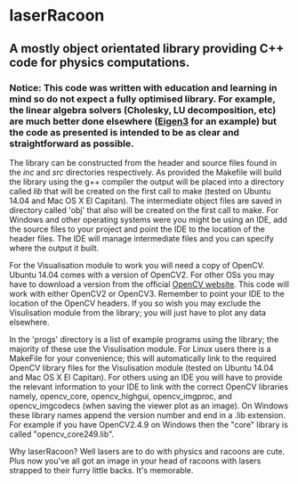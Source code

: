 # laserRacoon
## A mostly object orientated library providing C++ code for physics computations.

### Notice: This code was written with education and learning in mind so do not expect a fully optimised library. For example, the linear algebra solvers (Cholesky, LU decomposition, etc) are much better done elsewhere ([Eigen3](http://eigen.tuxfamily.org/index.php?title=Main_Page) for an example) but the code as presented is intended to be as clear and straightforward as possible.

The library can be constructed from the header and source files found in the _inc_ and _src_ directories respectively. As provided the Makefile will build the library using the g++ compiler the output will be placed into a directory called _lib_ that will be created on the first call to make (tested on Ubuntu 14.04 and Mac OS X El Capitan). The intermediate object files are saved in directory called 'obj' that also will be created on the first call to make. For Windows and other operating systems were you might be using an IDE, add the source files to your project and point the IDE to the location of the header files. The IDE will manage intermediate files and you can specify where the output it built.

For the Visualisation module to work you will need a copy of OpenCV. Ubuntu 14.04 comes with a version of OpenCV2. For other OSs you may have to download a version from the official [OpenCV website](http://opencv.org/). This code will work with either OpenCV2 or OpenCV3.  Remember to point your IDE to the location of the OpenCV headers. If you so wish you may exclude the Visulisation module from the library; you will just have to plot any data elsewhere.

In the 'progs' directory is a list of example programs using the library; the majority of these use the Visulisation module. For Linux users there is a MakeFile for your convenience; this will automatically link to the required OpenCV library files for the Visulisation module (tested on Ubuntu 14.04 and Mac OS X El Capitan). For others using an IDE you will have to provide the relevant information to your IDE to link with the correct OpenCV libraries namely, opencv_core, opencv_highgui, opencv_imgproc, and opencv_imgcodecs (when saving the viewer plot as an image). On Windows these library names append the version number and end in a .lib extension. For example if you have OpenCV2.4.9 on Windows then the "core" library is called "opencv_core249.lib".


Why laserRacoon? Well lasers are to do with physics and racoons are cute. Plus now you've all got an image in your head of racoons with lasers strapped to their furry little backs. It's memorable.
